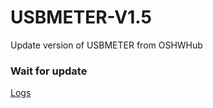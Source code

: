# USBMETER-V1.5
Update version of USBMETER from OSHWHub

### Wait for update   

[Logs](https://github.com/Canmi21/USBMETER-V1.5/wiki/Software-Logs)
